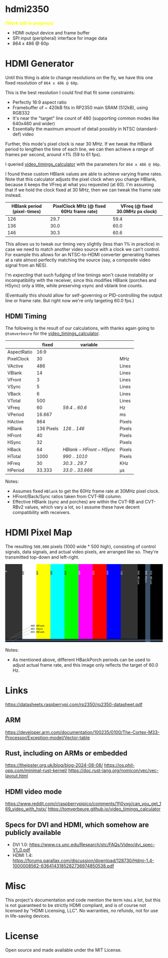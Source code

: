 # hdmi2350

<p style="color:#ff0">
<b>(Work still in progress)</b>
</p>

* HDMI output device and frame buffer
* SPI input (peripheral) interface for image data
* 864 x 486 @ 60p


# HDMI Generator

Until this thing is able to change resolutions on the fly,
we have this one fixed resolution of `864 x 486 @ 60p`.

This is the best resolution I could find that fit some constraints:
* Perfectly 16:9 aspect ratio
* Framebuffer of ~ 420kB fits in RP2350 main SRAM (512kB),
  using RGB332
* It's near the "target" line count of 480
  (supporting common modes like 640x480 and wider)
* Essentially the maximum amount of detail possibly in
  NTSC (standard-def) video

Further, this mode's pixel clock is near 30 MHz.
If we tweak the HBlank period to lengthen the time of each line,
we can then achieve a *range* of frames per second,
around ±1% (59 to 61 fps).

I queried
[video_timings_calculator](https://tomverbeure.github.io/video_timings_calculator)
with the parameters for `864 x 486 @ 60p`.

I found these custom HBlank values are able to achieve
varying frame rates.  Note that this calculator adjusts
the pixel clock when you change HBlank, because it keeps
the VFreq at what you requested (at 60).
I'm assuming that if we hold the clock fixed at 30 MHz,
then we can tweak the frame rate instead.

| HBlank period (pixel-times) | PixelClock MHz (@ fixed 60Hz frame rate) | VFreq (@ fixed 30.0MHz px clock) |
|--|--|--|
| 126 | 29.7 | 59.4 |
| 136 | 30.0 | 60.0 |
| 146 | 30.3 | 60.6 |

This allows us to tweak our timing very slightly
(less than 1% in practice) in case we need to match
another video source with a clock we can't control.
For example this allows for an NTSC-to-HDMI converter
generating frames at a rate almost perfectly matching the source
(say, a composite video signal from an NES).

I'm *expecting* that such fudging of line timings
won't cause instability or incompatibility with the receiver,
since this modifies HBlank (porches and HSync) only a little,
while preserving vsync and vblank line counts.

(Eventually this should allow for self-governing or PID-controlling
the output line or frame rate.  But right now we're only targeting 60.0 fps.)

## HDMI Timing

The following is the result of our calculations,
with thanks again going to `@tomverbeure` for the [video_timings_calculator](https://tomverbeure.github.io/video_timings_calculator).

|                    | fixed   | variable          | |
|------------------- | -------------|-----------|---|
| AspectRatio       | 16:9 |
| PixelClock | 30  | | MHz |
| VActive | 486 | | Lines |
| VBlank | 14 | | Lines |
| VFront | 3 | | Lines |
| VSync | 5 | | Lines |
| VBack | 6 | | Lines |
| VTotal | 500 | | Lines |
| VFreq | 60 | *59.4 .. 60.6* | Hz |
| VPeriod | 16.667 | | ms |
| HActive | 864 || Pixels |
| HBlank | 136 Pixels | *126 .. 146* | Pixels |
| HFront | 40 |  | Pixels |
| HSync | 32 |   | Pixels |
| HBack | 64 | $`HBlank-HFront-HSync`$ | Pixels |
| HTotal | 1000 | *990 .. 1010* | Pixels |
| HFreq | 30 | *30.3 .. 29.7* | KHz |
| HPeriod | 33.333 | *33.0 .. 33.666* | µs |

Notes:
* Assumes fixed `HBlank` to get the 60Hz frame rate at 30MHz pixel clock.
* HFront/Back/Sync ratios taken from CVT-RB column.
* Effective HBlank (sync and porches) are within the
  CVT-RB and CVT-RBv2 values, which vary a lot, so I
  assume these have decent compatibility with receivers.


# HDMI Pixel Map

The resulting `500,000` pixels (1000 wide * 500 high),
consisting of control signals, data signals, and actual video pixels,
are arranged like so.  They're transmitted top-down and left-right.

![](docs/pixeltimings.svg)

Notes:
* As mentioned above, different HBackPorch periods can be
  used to adjust actual frame rate, and this image only reflects
  the target of 60.0 Hz.


# Links

https://datasheets.raspberrypi.com/rp2350/rp2350-datasheet.pdf

## ARM
https://developer.arm.com/documentation/100235/0100/The-Cortex-M33-Processor/Exception-model/Vector-table

## Rust, including on ARMs or embedded
https://thejpster.org.uk/blog/blog-2024-08-08/
https://os.phil-opp.com/minimal-rust-kernel/
https://doc.rust-lang.org/nomicon/vec/vec-layout.html

## HDMI video mode
https://www.reddit.com/r/raspberrypipico/comments/1fj0vxg/can_you_get_169_video_with_hstx/
https://tomverbeure.github.io/video_timings_calculator

## Specs for DVI and HDMI, which somehow are publicly available
* DVI 1.0: https://www.cs.unc.edu/Research/stc/FAQs/Video/dvi_spec-V1_0.pdf
* HDMI 1.4: https://forums.parallax.com/discussion/download/128730/Hdmi-1.4-1000008562-6364143185282736974850538.pdf


# Misc

This project's documentation and code mention the term `hdmi`
a lot, but this is not guaranteed to be strictly HDMI compliant,
and is of course not licensed by "HDMI Licensing, LLC".
No warranties, no refunds, not for use in life-saving devices.



# License

Open source and made available under the MIT License.
